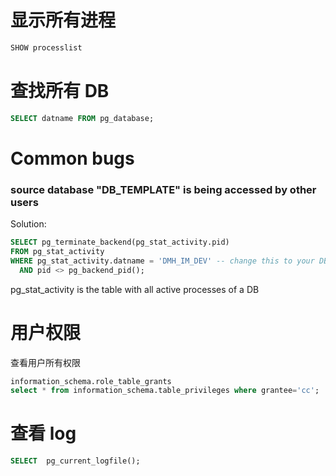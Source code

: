 # 显示所有进程
```sql
SHOW processlist
```
# 查找所有 DB
```sql
SELECT datname FROM pg_database;
```

# Common bugs
### source database "DB_TEMPLATE" is being accessed by other users
Solution:
```sql
SELECT pg_terminate_backend(pg_stat_activity.pid)
FROM pg_stat_activity
WHERE pg_stat_activity.datname = 'DMH_IM_DEV' -- change this to your DB
  AND pid <> pg_backend_pid();
```
pg_stat_activity is the table with all active processes of a DB

# 用户权限
查看用户所有权限
```sql
information_schema.role_table_grants
select * from information_schema.table_privileges where grantee='cc';
```
# 查看 log
```sql
SELECT  pg_current_logfile();
```
